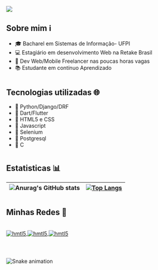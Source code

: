 ![](https://user-images.githubusercontent.com/55139799/236584294-0572e615-adc3-4516-b79c-6d63b37dea11.png)


## Sobre mim ℹ️

- 🎓 Bacharel em Sistemas de Informação- UFPI
- 💻 Estagiário em desenvolvimento Web na Retake Brasil
- 📱 Dev Web/Mobile Freelancer nas poucas horas vagas
- 📚 Estudante em contínuo Aprendizado

#



## Tecnologias utilizadas 🌐

- 🔧 Python/Django/DRF 
- 🔧 Dart/Flutter
- 🔧 HTML5 e CSS
- 🔧 Javascript 
- 🔧 Selenium
- 🔧 Postgresql
- 🔧 C
#


## Estatisticas 📊

| ![Anurag's GitHub stats](https://github-readme-stats.vercel.app/api?username=vitornt22&show_icons=true&theme=tokyonight) | [![Top Langs](https://github-readme-stats.vercel.app/api/top-langs/?username=vitornt22&langs_count=5&theme=tokyonight)](https://github.com/anuraghazra/github-readme-stats)| 
|---|---|





#
## Minhas Redes 💬

<div style="display: inline_block"><br>
    <a href="https://www.linkedin.com/in/vitor-neto-5a7b14188/">
        <img align="center" alt="hmtl5" src="https://img.shields.io/badge/LinkedIn-0077B5?style=for-the-badge&logo=linkedin&logoColor=white">
    </a>
    <a href="#" >
        <img align="center" alt="hmtl5" src="https://img.shields.io/badge/Gmail-D14836?style=for-the-badge&logo=gmail&logoColor=white">
    </a>
    <a href="https://www.instagram.com/vitoor.neto/">
        <img align="center" alt="hmtl5" src="https://img.shields.io/badge/Instagram-E4405F?style=for-the-badge&logo=instagram&logoColor=white">
    </a>
</div> <br>

# 


![Snake animation](https://github.com/vitornt22/vitornt22/blob/output/github-contribution-grid-snake.svg)




